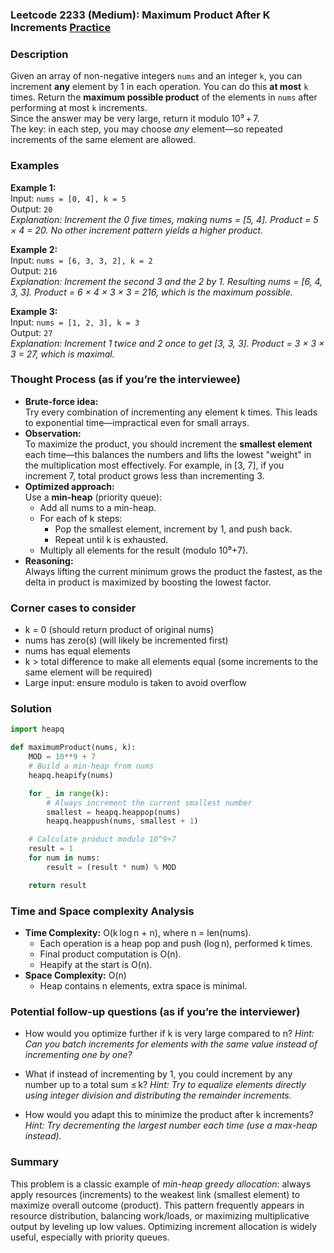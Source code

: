 ### Leetcode 2233 (Medium): Maximum Product After K Increments [Practice](https://leetcode.com/problems/maximum-product-after-k-increments)

### Description  
Given an array of non-negative integers `nums` and an integer `k`, you can increment **any** element by 1 in each operation. You can do this **at most** `k` times. Return the **maximum possible product** of the elements in `nums` after performing at most `k` increments.  
Since the answer may be very large, return it modulo 10⁹ + 7.  
The key: in each step, you may choose *any* element—so repeated increments of the same element are allowed.

### Examples  

**Example 1:**  
Input: `nums = [0, 4], k = 5`  
Output: `20`  
*Explanation: Increment the 0 five times, making nums = [5, 4]. Product = 5 × 4 = 20. No other increment pattern yields a higher product.*

**Example 2:**  
Input: `nums = [6, 3, 3, 2], k = 2`  
Output: `216`  
*Explanation: Increment the second 3 and the 2 by 1. Resulting nums = [6, 4, 3, 3]. Product = 6 × 4 × 3 × 3 = 216, which is the maximum possible.*

**Example 3:**  
Input: `nums = [1, 2, 3], k = 3`  
Output: `27`  
*Explanation: Increment 1 twice and 2 once to get [3, 3, 3]. Product = 3 × 3 × 3 = 27, which is maximal.*

### Thought Process (as if you’re the interviewee)  
- **Brute-force idea:**  
  Try every combination of incrementing any element k times. This leads to exponential time—impractical even for small arrays.
- **Observation:**  
  To maximize the product, you should increment the **smallest element** each time—this balances the numbers and lifts the lowest "weight" in the multiplication most effectively.
  For example, in [3, 7], if you increment 7, total product grows less than incrementing 3.
- **Optimized approach:**  
  Use a **min-heap** (priority queue):  
  - Add all nums to a min-heap.
  - For each of k steps:
    - Pop the smallest element, increment by 1, and push back.
    - Repeat until k is exhausted.
  - Multiply all elements for the result (modulo 10⁹+7).
- **Reasoning:**  
  Always lifting the current minimum grows the product the fastest, as the delta in product is maximized by boosting the lowest factor.

### Corner cases to consider  
- k = 0 (should return product of original nums)
- nums has zero(s) (will likely be incremented first)
- nums has equal elements
- k > total difference to make all elements equal (some increments to the same element will be required)
- Large input: ensure modulo is taken to avoid overflow

### Solution

```python
import heapq

def maximumProduct(nums, k):
    MOD = 10**9 + 7
    # Build a min-heap from nums
    heapq.heapify(nums)

    for _ in range(k):
        # Always increment the current smallest number
        smallest = heapq.heappop(nums)
        heapq.heappush(nums, smallest + 1)

    # Calculate product modulo 10^9+7
    result = 1
    for num in nums:
        result = (result * num) % MOD

    return result
```

### Time and Space complexity Analysis  

- **Time Complexity:** O(k log n + n), where n = len(nums).
  - Each operation is a heap pop and push (log n), performed k times.
  - Final product computation is O(n).
  - Heapify at the start is O(n).
- **Space Complexity:** O(n)
  - Heap contains n elements, extra space is minimal.

### Potential follow-up questions (as if you’re the interviewer)  

- How would you optimize further if k is very large compared to n?
  *Hint: Can you batch increments for elements with the same value instead of incrementing one by one?*

- What if instead of incrementing by 1, you could increment by any number up to a total sum ≤ k?
  *Hint: Try to equalize elements directly using integer division and distributing the remainder increments.*

- How would you adapt this to minimize the product after k increments?
  *Hint: Try decrementing the largest number each time (use a max-heap instead).*

### Summary
This problem is a classic example of *min-heap greedy allocation*: always apply resources (increments) to the weakest link (smallest element) to maximize overall outcome (product). This pattern frequently appears in resource distribution, balancing work/loads, or maximizing multiplicative output by leveling up low values. Optimizing increment allocation is widely useful, especially with priority queues.